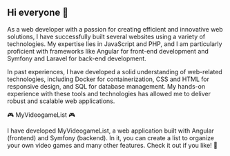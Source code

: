 ## Hi everyone 👋

As a web developer with a passion for creating efficient and innovative web solutions, I have successfully built several websites using a variety of technologies. My expertise lies in JavaScript and PHP, and I am particularly proficient with frameworks like Angular for front-end development and Symfony and Laravel for back-end development.

In past experiences, I have developed a solid understanding of web-related technologies, including Docker for containerization, CSS and HTML for responsive design, and SQL for database management. My hands-on experience with these tools and technologies has allowed me to deliver robust and scalable web applications.

:video_game:  MyVideogameList :video_game: 

I have developed MyVideogameList, a web application built with Angular (frontend) and Symfony (backend). In it, you can create a list to organize your own video games and many other features. Check it out if you like! :rocket:
